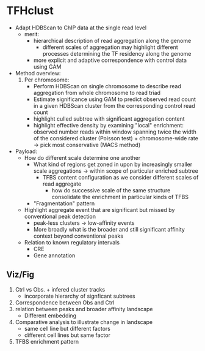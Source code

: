 # TFHclust

- Adapt HDBScan to ChIP data at the single read level
    - merit:
        - hierarchical description of read aggregation along the genome
            - different scales of aggregation may highlight different processes determining the TF residency along the genome
        - more explicit and adaptive correspondence with control data using GAM
- Method overview:
    1. Per chromosome:
        - Perform HDBScan on single chromosome to describe read aggregation from whole chromosome to read triad
        - Estimate significance using GAM to predict observed read count in a given HDBScan cluster from the corresponding control read count
        - highlight culled subtree with significant aggregation content
        - highlight effective density by examining "local" enrichment: observed number reads within window spanning twice the width of the considered cluster (Poisson test) + chromosome-wide rate -> pick most conservative (MACS method)
- Payload:
    - How do different scale determine one another
        - What kind of regions get zoned in upon by increasingly smaller scale aggregations -> within scope of particular enriched subtree
            - TFBS content configuration as we consider different scales of read aggregate
                - how do successive scale of the same structure consolidate the enrichment in particular kinds of TFBS
        - "Fragmentation" pattern
    - Highlight aggregate event that are significant but missed by conventional peak detection
        - peak-less clusters -> low-affinity events
        - More broadly what is the broader and still significant affinity context beyond conventional peaks
    - Relation to known regulatory intervals
        - CRE
        - Gene annotation
## Viz/Fig
1. Ctrl vs Obs. + infered cluster tracks
    - incorporate hierarchy of signficant subtrees
2. Correspondence between Obs and Ctrl
3. relation between peaks and broader affinity landscape
    - Different embedding
4. Comparative analysis to illustrate change in landscape
    - same cell line but different factors
    - different cell lines but same factor
5. TFBS enrichment pattern
